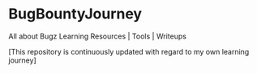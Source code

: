 # BugBountyJourney

All about Bugz 
Learning Resources | Tools | Writeups

[This repository is continuously updated with regard to my own learning journey]

